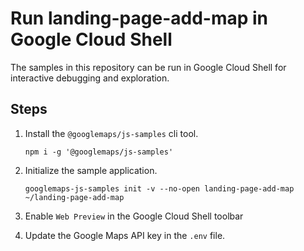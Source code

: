 # Run landing-page-add-map in Google Cloud Shell

The samples in this repository can be run in Google Cloud Shell for interactive debugging and exploration.

## Steps

1. Install the `@googlemaps/js-samples` cli tool.

    ```
    npm i -g '@googlemaps/js-samples'
    ```
1. Initialize the sample application. 
    ```
    googlemaps-js-samples init -v --no-open landing-page-add-map ~/landing-page-add-map
    ```
1. Enable `Web Preview` in the Google Cloud Shell toolbar
1. Update the Google Maps API key in the `.env` file.
